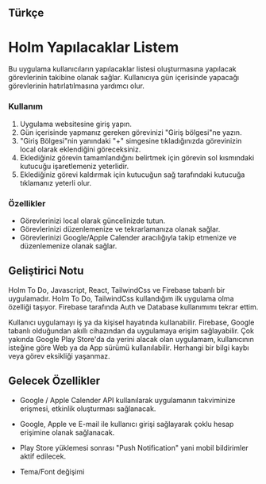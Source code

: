 ## Türkçe

# **Holm Yapılacaklar Listem**
Bu uygulama kullanıcıların yapılacaklar listesi oluşturmasına yapılacak görevlerinin takibine olanak sağlar. Kullanıcıya gün içerisinde yapacağı görevlerinin hatırlatılmasına yardımcı olur.

### **Kullanım**

1. Uygulama websitesine giriş yapın.
2. Gün içerisinde yapmanız gereken görevinizi "Giriş bölgesi"ne yazın.
3. "Giriş Bölgesi"nin yanındaki "+" simgesine tıkladığınızda görevinizin local olarak eklendiğini göreceksiniz.
4. Eklediğiniz görevin tamamlandığını belirtmek için görevin sol kısmındaki kutucuğu işaretlemeniz yeterlidir.
5. Eklediğiniz görevi kaldırmak için kutucuğun sağ tarafındaki kutucuğa tıklamanız yeterli olur.


### **Özellikler**
- Görevlerinizi local olarak güncelinizde tutun.
- Görevlerinizi düzenlemenize ve tekrarlamanıza olanak sağlar.
- Görevlerinizi Google/Apple Calender aracılığıyla takip etmenize ve düzenlemenize olanak sağlar.

## **Geliştirici Notu**
    
Holm To Do, Javascript, React, TailwindCss ve Firebase tabanlı bir uygulamadır. Holm To Do, TailwindCss kullandığım ilk uygulama olma özelliği taşıyor. Firebase tarafında Auth ve Database kullanımımı tekrar ettim.

Kullanıcı uygulamayı iş ya da kişisel hayatında kullanabilir. Firebase, Google tabanlı olduğundan akıllı cihazından da uygulamaya erişim sağlayabilir. Çok yakında Google Play Store'da da yerini alacak olan uygulamam, kullanıcının isteğine göre Web ya da App sürümü kullanılabilir. Herhangi bir bilgi kaybı veya görev eksikliği yaşanmaz.

## **Gelecek Özellikler**

- Google / Apple Calender API kullanılarak uygulamanın takviminize erişmesi, etkinlik oluşturması sağlanacak.
- Google, Apple ve E-mail ile kullanıcı girişi sağlayarak çoklu hesap erişimine olanak sağlanacak.
- Play Store yüklemesi sonrası "Push Notification" yani mobil bildirimler aktif edilecek.

- Tema/Font değişimi